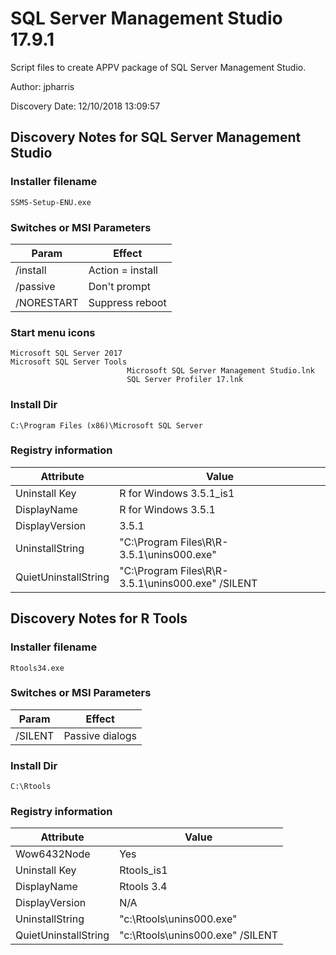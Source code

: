 # SQL Server Management Studio 17.9.1
Script files to create APPV package of SQL Server Management Studio.

Author: jpharris

Discovery Date: 12/10/2018 13:09:57

## Discovery Notes for SQL Server Management Studio

### Installer filename

`SSMS-Setup-ENU.exe`

### Switches or MSI Parameters

| Param                            | Effect                                |
|----------------------------------|---------------------------------------|
| /install                         | Action = install                      |
| /passive                         | Don't prompt                          |
| /NORESTART                       | Suppress reboot                       |

### Start menu icons

```
Microsoft SQL Server 2017
Microsoft SQL Server Tools
                          Microsoft SQL Server Management Studio.lnk
                          SQL Server Profiler 17.lnk
```

### Install Dir

`C:\Program Files (x86)\Microsoft SQL Server`

### Registry information

| Attribute            | Value                                             |
|----------------------|---------------------------------------------------|
| Uninstall Key        | R for Windows 3.5.1_is1                           |
| DisplayName          | R for Windows 3.5.1                               |
| DisplayVersion       | 3.5.1                                             |
| UninstallString      | "C:\Program Files\R\R-3.5.1\unins000.exe"         |
| QuietUninstallString | "C:\Program Files\R\R-3.5.1\unins000.exe" /SILENT |

## Discovery Notes for R Tools

### Installer filename

`Rtools34.exe`

### Switches or MSI Parameters

| Param                            | Effect                                |
|----------------------------------|---------------------------------------|
| /SILENT                          | Passive dialogs                       |

### Install Dir

`C:\Rtools`

### Registry information

| Attribute            | Value                            |
|----------------------|----------------------------------|
| Wow6432Node          | Yes                              |
| Uninstall Key        | Rtools_is1                       |
| DisplayName          | Rtools 3.4                       |
| DisplayVersion       | N/A                              |
| UninstallString      | "c:\Rtools\unins000.exe"         |
| QuietUninstallString | "c:\Rtools\unins000.exe" /SILENT |
